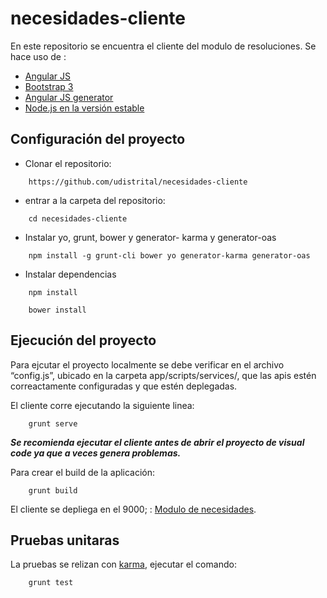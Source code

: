 # necesidades-cliente

En este repositorio se encuentra el cliente del modulo de resoluciones.
Se hace uso de :
* [Angular JS](https://angularjs.org/)
* [Bootstrap 3](https://getbootstrap.com/docs/3.3/)
* [Angular JS generator](https://github.com/fabianLeon/oas)
* [Node.js en la versión estable](https://nodejs.org/en/)

## Configuración del proyecto

* Clonar el repositorio: 
```shell
    https://github.com/udistrital/necesidades-cliente
```
* entrar a la carpeta del repositorio: 
```shell 
    cd necesidades-cliente
```

* Instalar yo, grunt, bower y generator- karma y generator-oas
```shell 
    npm install -g grunt-cli bower yo generator-karma generator-oas
```
* Instalar dependencias
```shell 
    npm install
```
```shell 
    bower install
```

## Ejecución del proyecto

Para ejcutar el proyecto localmente se debe verificar en el archivo “config.js”, ubicado en la carpeta app/scripts/services/, que las apis estén correactamente configuradas y que estén deplegadas.

El cliente corre ejecutando la siguiente linea: 
```
    grunt serve
```

***Se recomienda ejecutar el cliente antes de abrir el proyecto de visual code ya que a veces genera problemas.***

Para crear el build de la aplicación:
```
    grunt build
```
El cliente se depliega en el 9000; : [Modulo de necesidades](http://0.0.0.0:9000/#/necesidades).

## Pruebas unitaras

La pruebas se relizan con [karma](https://karma-runner.github.io/latest/index.html), ejecutar el comando:
```
    grunt test
```
